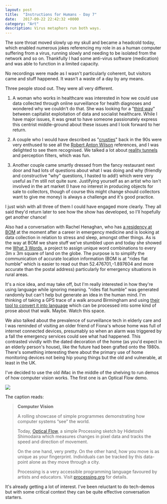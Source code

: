 ```yaml
---
layout: post
title:  "Instructions for Humans - Day 7"
date:   2017-09-22 22:42:32 +0000
category: "Art"
description: Virus metaphors run both ways.
---
```


The sore throat moved slowly up my skull and became a headcold today, which enabled numerous jokes referencing my role in as a human computer suffering from a virus, running slowly and needing to be isolated from the network and so on. Thankfully I had some anti-virus software (medication) and was able to function in a limited capacity. 

No recordings were made as I wasn't particularly coherent, but visitors came and stuff happened. It wasn't a waste of a day by any means. 

Three people stood out. They were all very different. 

1) A woman who works in healthcare was interested in how we could use data collected through online surveillance for health diagnoses and wondered why we couldn't do that. She was looking for a "[third way](https://en.wikipedia.org/wiki/Third_Way)" between capitalist exploitation of data and socialist healthcare. While I have major issues, it was great to have someone passionately express this centrist middle-ground about these issues and I look forward to her return. 

2) A couple who I would have described as "[crusties](https://en.wikipedia.org/wiki/Crusties)" back in the 90s were very enthused to see all the [Robert Anton Wilson](https://en.wikipedia.org/wiki/Robert_Anton_Wilson) references, and I was delighted to see them recognised. We talked a lot about [reality tunnels](https://medium.com/@mykola/introduction-to-reality-tunnels-a-tool-for-understanding-the-postmodern-world-72cdd98af9d0) and perception filters, which was fun. 

3) Another couple came smartly dressed from the fancy restaurant next door and had lots of questions about what I was doing and why (friendly and constructive "why" questions, I hasted to add!) which were very useful as I'm still not quite sure. Justifying yourself as an artist who isn't involved in the art market (I have no interest in producing objects for sale to collectors, though of course this might change should collectors want to give me money) is always a challenge and it's good practice. 

I just wish with all three of them I could have engaged more clearly. They all said they'd return later to see how the show has developed, so I'll hopefully get another chance! 

Also had a conversation with Rachel Henaghan, who has [a residency at BOM](http://www.bom.org.uk/2017/06/28/new-artists-in-residence-at-bom/) at the moment after a career in emergency medicine and is looking at data collection in relation to stress and sleep, amongst other things. As is the way at BOM we share stuff we've stumbled upon and today she showed me [What 3 Words](https://what3words.com/), a project to assign unique word combinations to every 3m x 3m square of land on the globe. The purpose is to simplify the communication of accurate location information (BOM is at "rides flat humble" which is easier to read out than 52.476701,-1.897604 and more accurate than the postal address) particularly for emergency situations in rural areas.

It's a nice idea, and may take off, but I'm really interested in how they're using language while ignoring meaning. "rides flat humble" was generated randomly but can't help but generate an idea in the human mind. I'm thinking of taking a GPS trace of a walk around Birmingham and using [their tool to convert it into language](https://what3words.com/developers/batch-converter/) which can be processed into some kind of prose about that walk. Maybe. Watch this space. 

We also talked about the prevalence of surveillance tech in elderly care and I was reminded of visiting an older friend of Fiona's whose home was full of internet connected devices, presumably so when an alarm was triggered by a fall the emergency services could see what had happened. This contrasted vividly with the dated decoration of the home (as you'd expect in an elderly person's house), like the future had been grafted onto the 1980s. There's something interesting there about the primary use of home monitoring devices not being hip young things but the old and vulnerable, at least in the UK. 

I've decided to use the old iMac in the middle of the shelving to run demos of how computer vision works. The first one is an Optical Flow demo. 

![](http://blog.peteashton.com/images/compvismotion.jpg)

The caption reads: 

> **Computer Vision**
> 
> A rolling showcase of simple programmes demonstrating how computer systems “see” the world.
> 
> Today, [Optical Flow](https://www.dropbox.com/s/qi9u6xgirnw0xxd/Optical_Flow.pde?dl=0), a simple Processing sketch by Hidetoshi Shimodaira which measures changes in pixel data and tracks the speed and direction of movement. 
> 
> On the one hand, very pretty. On the other hand, how you move is as unique as your fingerprint. Individuals can be tracked by this data-point alone as they move through a city. 
> 
> Processing is a very accessible programming language favoured by artists and educators. Visit [processing.org](http://processing.org) for details. 

It's already getting a lot of interest. I've been reluctant to do tech-demos but with some critical context they can be quite effective conversation starters.
